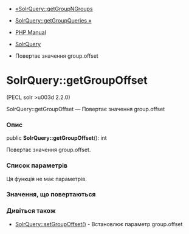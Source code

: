 - [«SolrQuery::getGroupNGroups](solrquery.getgroupngroups.md)
- [SolrQuery::getGroupQueries »](solrquery.getgroupqueries.md)

- [PHP Manual](index.md)
- [SolrQuery](class.solrquery.md)
- Повертає значення group.offset

# SolrQuery::getGroupOffset

(PECL solr \>u003d 2.2.0)

SolrQuery::getGroupOffset — Повертає значення group.offset

### Опис

public **SolrQuery::getGroupOffset**(): int

Повертає значення group.offset.

### Список параметрів

Ця функція не має параметрів.

### Значення, що повертаються

### Дивіться також

- [SolrQuery::setGroupOffset()](solrquery.setgroupoffset.md) -
Встановлює параметр group.offset

